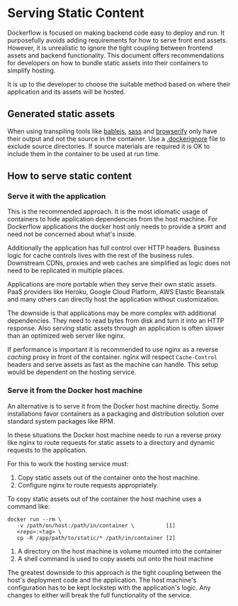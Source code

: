 # Serving Static Content

Dockerflow is focused on making backend code easy to deploy and run. It purposefully avoids adding requirements for how to serve front end assets. However, it is unrealistic to ignore the tight coupling between frontend assets and backend functionality. This document offers recommendations for developers on how to bundle static assets into their containers to simplify hosting. 

It is up to the developer to choose the suitable method based on where their application and its assets will be hosted.

## Generated static assets

When using transpiling tools like [bablejs](https://babeljs.io/), [sass](http://sass-lang.com/) and [browserify](http://browserify.org/) only have their output and not the source in the container. Use a [.dockerignore](https://github.com/mozilla/testpilot/blob/master/.dockerignore) file to exclude source directories. If source materials are required it is OK to include them in the container to be used at run time. 

## How to serve static content

### Serve it with the application

This is the recommended approach. It is the most idiomatic usage of containers to hide application dependencies from the host machine. For Dockerflow applications the docker host only needs to provide a `$PORT` and need not be concerned about what's inside. 

Additionally the application has full control over HTTP headers. Business logic for cache controls lives with the rest of the business rules. Downstream CDNs, proxies and web caches are simplified as logic does not need to be replicated in multiple places. 

Applications are more portable when they serve their own static assets. PaaS providers like Heroku, Google Cloud Platform, AWS Elastic Beanstalk and many others can directly host the application without customization.

The downside is that applications may be more complex with additional dependencies. They need to read bytes from disk and turn it into an HTTP response. Also serving static assets through an application is often slower than an optimized web server like nginx. 

If performance is important it is recommended to use nginx as a reverse *caching* proxy in front of the container. nginx will respect `Cache-Control` headers and serve assets as fast as the machine can handle. This setup would be dependent on the hosting service.

### Serve it from the Docker host machine

An alternative is to serve it from the Docker host machine directly. Some installations favor containers as a packaging and distribution solution over standard system packages like RPM. 

In these situations the Docker host machine needs to run a reverse proxy like nginx to route requests for static assets to a directory and dynamic requests to the application. 

For this to work the hosting service must:

1. Copy static assets out of the container onto the host machine.
2. Configure nginx to route requests appropriately.

To copy static assets out of the container the host machine uses a command like:

```
docker run --rm \
   -v /path/on/host:/path/in/container \          [1]
   <repo>:<tag> \
   cp -R /app/path/to/static/* /path/in/container [2]
```

1. A directory on the host machine is volume mounted into the container
2. A shell command is used to copy assets out onto the host machine

The greatest downside to this approach is the tight coupling between the host's deployment code and the application. The host machine's configuration has to be kept lockstep with the application's logic. Any changes to either will break the full functionality of the service. 